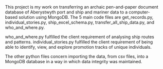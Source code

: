 This project is my work on transferring an archaic pen-and-paper document database of Aberystwyth port and ship and mariner data to a computer-based solution using MongoDB. The 5 main code files are get_records.py, individual_stories.py, ship_excel_schema.py, transfer_all_ship_data.py, and who_and_where.py.

who_and_where.py fulfilled the client requirement of analysing ship routes and patterns.
individual_stories.py fulfilled the client requirement of being able to identify, view, and explore promotion tracks of unique individuals. 

The other python files concern importing the data, from csv files, into a MongoDB database in a way in which data integrity was maintained.